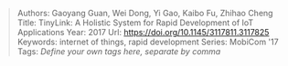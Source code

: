 > Authors: Gaoyang Guan, Wei Dong, Yi Gao, Kaibo Fu, Zhihao Cheng
> Title: TinyLink: A Holistic System for Rapid Development of IoT Applications
> Year: 2017
> Url: https://doi.org/10.1145/3117811.3117825
> Keywords: internet of things, rapid development
> Series: MobiCom '17
> Tags: *Define your own tags here, separate by comma*